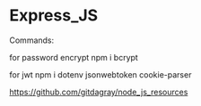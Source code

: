 # Express_JS

Commands:

for password encrypt 
npm i bcrypt

for jwt 
npm i dotenv jsonwebtoken cookie-parser


https://github.com/gitdagray/node_js_resources
